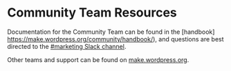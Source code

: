 # Community Team Resources

Documentation for the Community Team can be found in the [handbook] <https://make.wordpress.org/community/handbook/>), and questions are best directed to the [#marketing Slack channel](https://wordpress.slack.com/archives/C0GKJ7TFA).

Other teams and support can be found on [make.wordpress.org](https://make.wordpress.org/).
